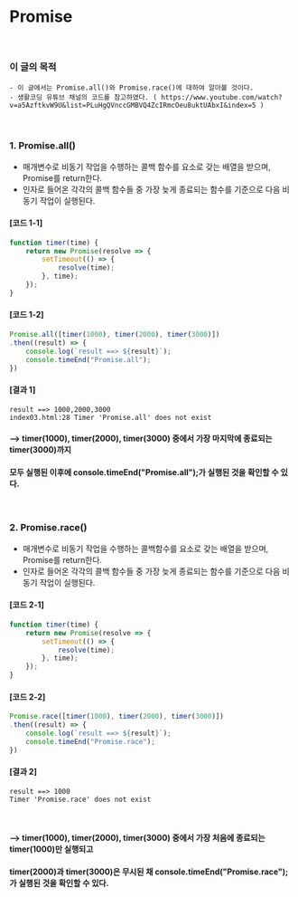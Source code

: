 # Promise
<br/>

### 이 글의 목적
    - 이 글에서는 Promise.all()와 Promise.race()에 대하여 알아볼 것이다.
    - 생활코딩 유튜브 채널의 코드를 참고하였다. ( https://www.youtube.com/watch?v=a5AzftkvW9U&list=PLuHgQVnccGMBVQ4ZcIRmcOeu8uktUAbxI&index=5 )
<br/>

### 1. Promise.all()
- 매개변수로 비동기 작업을 수행하는 콜백 함수를 요소로 갖는 배열을 받으며, Promise를 return한다.
- 인자로 들어온 각각의 콜백 함수들 중 가장 늦게 종료되는 함수를 기준으로 다음 비동기 작업이 실행된다.
#### [코드 1-1]
```javascript
function timer(time) {
    return new Promise(resolve => {
        setTimeout(() => {
            resolve(time);
        }, time);
    });
}
```
#### [코드 1-2]
```javascript
Promise.all([timer(1000), timer(2000), timer(3000)])
.then((result) => {
    console.log(`result ==> ${result}`);
    console.timeEnd("Promise.all");
})
```
#### [결과 1]
```plaintext
result ==> 1000,2000,3000
index03.html:28 Timer 'Promise.all' does not exist
```
#### --> timer(1000), timer(2000), timer(3000) 중에서 가장 마지막에 종료되는 timer(3000)까지 
#### 모두 실행된 이후에 console.timeEnd("Promise.all");가 실행된 것을 확인할 수 있다.
<br/>

### 2. Promise.race()
- 매개변수로 비동기 작업을 수행하는 콜백함수를 요소로 갖는 배열을 받으며, Promise를 return한다.
- 인자로 들어온 각각의 콜백 함수들 중 가장 늦게 종료되는 함수를 기준으로 다음 비동기 작업이 실행된다.
#### [코드 2-1]
```javascript
function timer(time) {
    return new Promise(resolve => {
        setTimeout(() => {
            resolve(time);
        }, time);
    });
}
```
#### [코드 2-2]
```javascript
Promise.race([timer(1000), timer(2000), timer(3000)])
.then((result) => {
    console.log(`result ==> ${result}`);
    console.timeEnd("Promise.race");
})
```
#### [결과 2]
```plaintext
result ==> 1000
Timer 'Promise.race' does not exist
```
<br/>

#### --> timer(1000), timer(2000), timer(3000) 중에서 가장 처음에 종료되는 timer(1000)만 실행되고
#### timer(2000)과 timer(3000)은 무시된 채 console.timeEnd("Promise.race");가 실행된 것을 확인할 수 있다.






